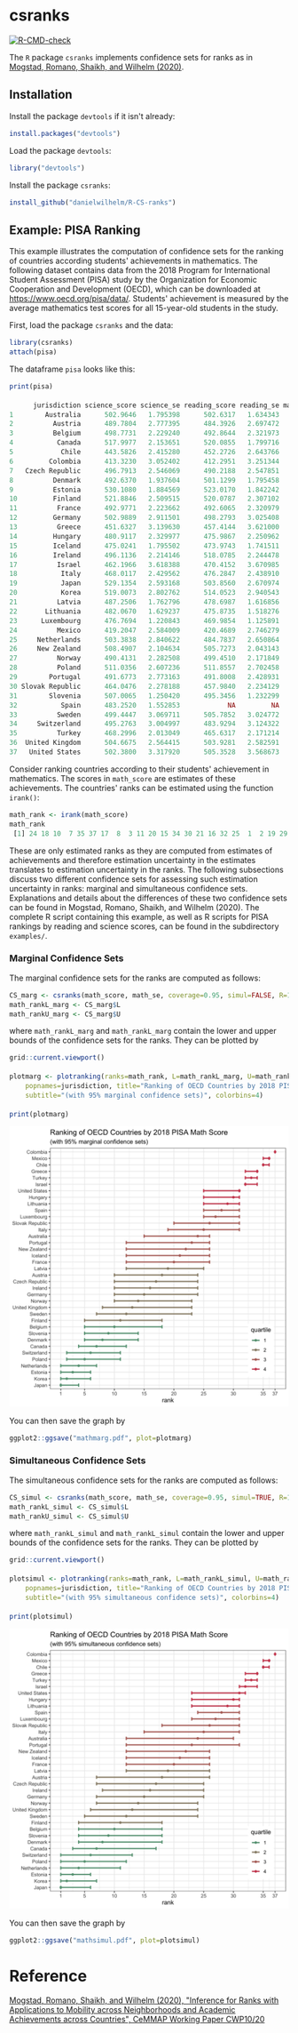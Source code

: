 # csranks
<!-- badges: start -->
[![R-CMD-check](https://github.com/danielwilhelm/R-CS-ranks/actions/workflows/R-CMD-check.yaml/badge.svg)](https://github.com/danielwilhelm/R-CS-ranks/actions/workflows/R-CMD-check.yaml)
<!-- badges: end -->
The `R` package `csranks` implements confidence sets for ranks as in [Mogstad, Romano, Shaikh, and Wilhelm (2020)](https://www.ucl.ac.uk/~uctpdwi/papers/cwp1020.pdf).

## Installation

Install the package `devtools` if it isn't already:

```R
install.packages("devtools")
```

Load the package `devtools`:

```R
library("devtools")
```

Install the package `csranks`:

```R
install_github("danielwilhelm/R-CS-ranks")
```

## Example: PISA Ranking

This example illustrates the computation of confidence sets for the ranking of countries according students' achievements in mathematics. The following dataset contains data from the 2018 Program for International Student Assessment (PISA) study by the Organization for Economic Cooperation and Development (OECD), which can be downloaded at https://www.oecd.org/pisa/data/. Students' achievement is measured by the average mathematics test scores for all 15-year-old students in the study.


First, load the package `csranks` and the data:

```R
library(csranks)
attach(pisa)
```

The dataframe `pisa` looks like this:

```R
print(pisa)

      jurisdiction science_score science_se reading_score reading_se math_score  math_se
1        Australia      502.9646   1.795398      502.6317   1.634343   491.3600 1.939833
2          Austria      489.7804   2.777395      484.3926   2.697472   498.9423 2.970999
3          Belgium      498.7731   2.229240      492.8644   2.321973   508.0703 2.262662
4           Canada      517.9977   2.153651      520.0855   1.799716   512.0169 2.357476
5            Chile      443.5826   2.415280      452.2726   2.643766   417.4066 2.415888
6         Colombia      413.3230   3.052402      412.2951   3.251344   390.9323 2.989559
7   Czech Republic      496.7913   2.546069      490.2188   2.547851   499.4677 2.460662
8          Denmark      492.6370   1.937604      501.1299   1.795458   509.3984 1.735002
9          Estonia      530.1080   1.884569      523.0170   1.842242   523.4146 1.743602
10         Finland      521.8846   2.509515      520.0787   2.307102   507.3014 1.967920
11          France      492.9771   2.223662      492.6065   2.320979   495.4076 2.320214
12         Germany      502.9889   2.911501      498.2793   3.025408   500.0438 2.647083
13          Greece      451.6327   3.139630      457.4144   3.621000   451.3703 3.091228
14         Hungary      480.9117   2.329977      475.9867   2.250962   481.0826 2.319597
15         Iceland      475.0241   1.795502      473.9743   1.741511   495.1874 1.953083
16         Ireland      496.1136   2.214146      518.0785   2.244478   499.6329 2.198621
17          Israel      462.1966   3.618388      470.4152   3.670985   463.0345 3.498563
18           Italy      468.0117   2.429562      476.2847   2.438910   486.5899 2.780046
19           Japan      529.1354   2.593168      503.8560   2.670974   526.9733 2.471475
20           Korea      519.0073   2.802762      514.0523   2.940543   525.9330 3.121394
21          Latvia      487.2506   1.762796      478.6987   1.616856   496.1263 1.962767
22       Lithuania      482.0670   1.629237      475.8735   1.518276   481.1912 1.953282
23      Luxembourg      476.7694   1.220843      469.9854   1.125891   483.4215 1.097632
24          Mexico      419.2047   2.584009      420.4689   2.746279   408.8015 2.493226
25     Netherlands      503.3838   2.840622      484.7837   2.650864   519.2310 2.632278
26     New Zealand      508.4907   2.104634      505.7273   2.043143   494.4897 1.705943
27          Norway      490.4131   2.282508      499.4510   2.171849   500.9638 2.219045
28          Poland      511.0356   2.607236      511.8557   2.702458   515.6479 2.602085
29        Portugal      491.6773   2.773163      491.8008   2.428931   492.4874 2.684570
30 Slovak Republic      464.0476   2.278188      457.9840   2.234129   486.1649 2.555596
31        Slovenia      507.0065   1.250420      495.3456   1.232299   508.8975 1.363878
32           Spain      483.2520   1.552853            NA         NA   481.3926 1.462418
33          Sweden      499.4447   3.069711      505.7852   3.024772   502.3877 2.654251
34     Switzerland      495.2763   3.004997      483.9294   3.124322   515.3147 2.908004
35          Turkey      468.2996   2.013049      465.6317   2.171214   453.5078 2.260407
36  United Kingdom      504.6675   2.564415      503.9281   2.582591   501.7699 2.564428
37   United States      502.3800   3.317920      505.3528   3.568673   478.2447 3.235444
```

Consider ranking countries according to their students' achievement in mathematics. The scores in `math_score` are estimates of these achievements. The countries' ranks can be estimated using the function `irank()`:

```R
math_rank <- irank(math_score)
math_rank
 [1] 24 18 10  7 35 37 17  8  3 11 20 15 34 30 21 16 32 25  1  2 19 29 27 36  4 22 14  5 23 26  9 28 12  6 33 13 31
```

These are only estimated ranks as they are computed from estimates of achievements and therefore estimation uncertainty in the estimates translates to estimation uncertainty in the ranks. The following subsections discuss two different confidence sets for assessing such estimation uncertainty in ranks: marginal and simultaneous confidence sets. Explanations and details about the differences of these two confidence sets can be found in Mogstad, Romano, Shaikh, and Wilhelm (2020). The complete R script containing this example, as well as R scripts for PISA rankings by reading and science scores, can be found in the subdirectory `examples/`.

### Marginal Confidence Sets

The marginal confidence sets for the ranks are computed as follows:

```R
CS_marg <- csranks(math_score, math_se, coverage=0.95, simul=FALSE, R=1000, seed=101)
math_rankL_marg <- CS_marg$L
math_rankU_marg <- CS_marg$U
```

where `math_rankL_marg` and `math_rankL_marg` contain the lower and upper bounds of the confidence sets for the ranks. They can be plotted by

```R
grid::current.viewport()

plotmarg <- plotranking(ranks=math_rank, L=math_rankL_marg, U=math_rankU_marg, 
	popnames=jurisdiction, title="Ranking of OECD Countries by 2018 PISA Math Score", 
	subtitle="(with 95% marginal confidence sets)", colorbins=4)

print(plotmarg)
```

![Ranking of OECD Countries by 2018 PISA Math Score](https://raw.githubusercontent.com/danielwilhelm/R-CS-ranks/master/examples/mathmarg.jpg)

You can then save the graph by

```R
ggplot2::ggsave("mathmarg.pdf", plot=plotmarg)
```

### Simultaneous Confidence Sets

The simultaneous confidence sets for the ranks are computed as follows:

```R
CS_simul <- csranks(math_score, math_se, coverage=0.95, simul=TRUE, R=1000, seed=101)
math_rankL_simul <- CS_simul$L
math_rankU_simul <- CS_simul$U
```

where `math_rankL_simul` and `math_rankL_simul` contain the lower and upper bounds of the confidence sets for the ranks. They can be plotted by

```R
grid::current.viewport()

plotsimul <- plotranking(ranks=math_rank, L=math_rankL_simul, U=math_rankU_simul, 
	popnames=jurisdiction, title="Ranking of OECD Countries by 2018 PISA Math Score", 
	subtitle="(with 95% simultaneous confidence sets)", colorbins=4)

print(plotsimul)
```

![Ranking of OECD Countries by 2018 PISA Math Score](https://raw.githubusercontent.com/danielwilhelm/R-CS-ranks/master/examples/mathsimul.jpg)

You can then save the graph by

```R
ggplot2::ggsave("mathsimul.pdf", plot=plotsimul)
```


# Reference
[Mogstad, Romano, Shaikh, and Wilhelm (2020), "Inference for Ranks with Applications to Mobility across Neighborhoods and Academic Achievements across Countries", CeMMAP Working Paper CWP10/20](https://www.ucl.ac.uk/~uctpdwi/papers/cwp1020.pdf)
